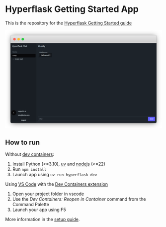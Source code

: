 # Hyperflask Getting Started App

This is the repository for the [Hyperflask Getting Started guide](https://hyperflask.dev/getting-started/)

![Screenshot](screenshot.png)

## How to run

Without [dev containers](https://containers.dev/):

1. Install Python (>=3.10), [uv](https://docs.astral.sh/uv/) and [nodejs](https://nodejs.org/fr) (>=22)
2. Run `npm install`
2. Launch app using `uv run hyperflask dev`

Using [VS Code](https://code.visualstudio.com/) with the [Dev Containers extension](https://marketplace.visualstudio.com/items?itemName=ms-vscode-remote.remote-containers)

1. Open your project folder in vscode
2. Use the *Dev Containers: Reopen in Container* command from the Command Palette
3. Launch your app using F5

More information in the [setup guide](https://hyperflask.dev/guides/setup/).
